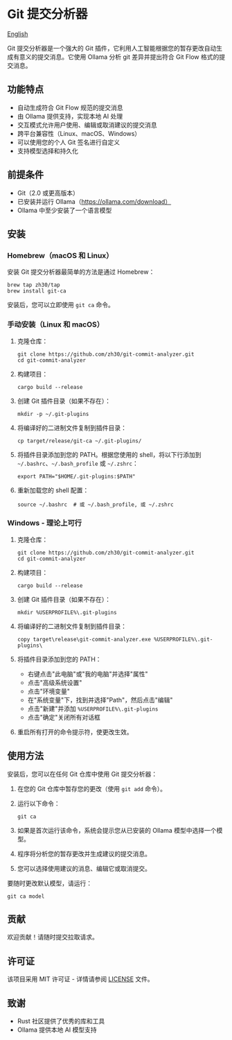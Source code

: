 # Git 提交分析器

[English](README.md)

Git 提交分析器是一个强大的 Git 插件，它利用人工智能根据您的暂存更改自动生成有意义的提交消息。它使用 Ollama 分析 git 差异并提出符合 Git Flow 格式的提交消息。

## 功能特点

- 自动生成符合 Git Flow 规范的提交消息
- 由 Ollama 提供支持，实现本地 AI 处理
- 交互模式允许用户使用、编辑或取消建议的提交消息
- 跨平台兼容性（Linux、macOS、Windows）
- 可以使用您的个人 Git 签名进行自定义
- 支持模型选择和持久化

## 前提条件

- Git（2.0 或更高版本）
- 已安装并运行 Ollama（https://ollama.com/download）
- Ollama 中至少安装了一个语言模型

## 安装

### Homebrew（macOS 和 Linux）

安装 Git 提交分析器最简单的方法是通过 Homebrew：

```
brew tap zh30/tap
brew install git-ca
```

安装后，您可以立即使用 `git ca` 命令。

### 手动安装（Linux 和 macOS）

1. 克隆仓库：
   ```
   git clone https://github.com/zh30/git-commit-analyzer.git
   cd git-commit-analyzer
   ```

2. 构建项目：
   ```
   cargo build --release
   ```

3. 创建 Git 插件目录（如果不存在）：
   ```
   mkdir -p ~/.git-plugins
   ```

4. 将编译好的二进制文件复制到插件目录：
   ```
   cp target/release/git-ca ~/.git-plugins/
   ```

5. 将插件目录添加到您的 PATH。根据您使用的 shell，将以下行添加到 `~/.bashrc`、`~/.bash_profile` 或 `~/.zshrc`：
   ```
   export PATH="$HOME/.git-plugins:$PATH"
   ```

6. 重新加载您的 shell 配置：
   ```
   source ~/.bashrc  # 或 ~/.bash_profile, 或 ~/.zshrc
   ```

### Windows - 理论上可行

1. 克隆仓库：
   ```
   git clone https://github.com/zh30/git-commit-analyzer.git
   cd git-commit-analyzer
   ```

2. 构建项目：
   ```
   cargo build --release
   ```

3. 创建 Git 插件目录（如果不存在）：
   ```
   mkdir %USERPROFILE%\.git-plugins
   ```

4. 将编译好的二进制文件复制到插件目录：
   ```
   copy target\release\git-commit-analyzer.exe %USERPROFILE%\.git-plugins\
   ```

5. 将插件目录添加到您的 PATH：
   - 右键点击"此电脑"或"我的电脑"并选择"属性"
   - 点击"高级系统设置"
   - 点击"环境变量"
   - 在"系统变量"下，找到并选择"Path"，然后点击"编辑"
   - 点击"新建"并添加 `%USERPROFILE%\.git-plugins`
   - 点击"确定"关闭所有对话框

6. 重启所有打开的命令提示符，使更改生效。

## 使用方法

安装后，您可以在任何 Git 仓库中使用 Git 提交分析器：

1. 在您的 Git 仓库中暂存您的更改（使用 `git add` 命令）。
2. 运行以下命令：

   ```
   git ca
   ```

3. 如果是首次运行该命令，系统会提示您从已安装的 Ollama 模型中选择一个模型。
4. 程序将分析您的暂存更改并生成建议的提交消息。
5. 您可以选择使用建议的消息、编辑它或取消提交。

要随时更改默认模型，请运行：

```
git ca model
```

## 贡献

欢迎贡献！请随时提交拉取请求。

## 许可证

该项目采用 MIT 许可证 - 详情请参阅 [LICENSE](LICENSE) 文件。

## 致谢

- Rust 社区提供了优秀的库和工具
- Ollama 提供本地 AI 模型支持

